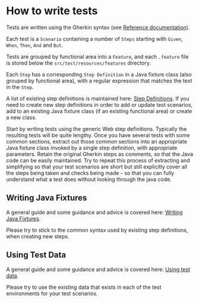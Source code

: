 # How to write tests

Tests are written using the Gherkin syntax (see [Reference documentation](https://cucumber.io/docs/reference)).

Each test is a `Scenario` containing a number of `Steps` starting with `Given`, `When`, `Then`, `And` and `But`.

Tests are grouped by functional area into a `Feature`, and each ```.feature``` file is stored below the ```src/test/resources/features``` directory.

Each `Step` has a corresponding `Step Definition` in a Java fixture class (also grouped by functional area), with a regular expression that matches the text in the `Step`.

A list of existing step definitions is maintained here: [Step Definitions](step-definitions.md). If you need to create new step definitions in order to add or update test scenarios, add to an existing Java fixture class (if an existing functional area) or create a new class.

Start by writing tests using the generic Web step definitions. Typically the resulting tests will be quite lengthy. Once you have several tests with some common sections, extract out those common sections into an appropriate Java fixture class invoked by a single step definition, with appropriate parameters. 
Retain the original Gherkin steps as comments, so that the Java code can be easily maintained.
Try to repeat this process of extracting and simplifying so that your test scenarios are short but still explicitly cover all the steps being taken and checks being made - so that you can fully understand what a test does without looking through the java code. 


## Writing Java Fixtures

A general guide and some guidance and advice is covered here: [Writing Java Fixtures](writing-java-fixtures.md). 

Please try to stick to the common syntax used by existing step definitions, when creating new steps.

 
## Using Test Data

A general guide and some guidance and advice is covered here: [Using test data](using-test-data.md).
 
Please try to use the existing data that exists in each of the test environments for your test scenarios.
 
 
 